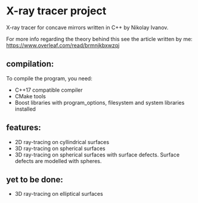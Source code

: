 # X-ray tracer project
X-ray tracer for concave mirrors written in C++ by Nikolay Ivanov.

For more info regarding the theory behind this see the article written by me:
https://www.overleaf.com/read/brmnjkbxwzqj

## compilation:

To compile the program, you need:

- C++17 compatible compiler
- CMake tools
- Boost libraries with program_options, filesystem and system libraries installed

## features:

- 2D ray-tracing on cyllindrical surfaces
- 3D ray-tracing on spherical surfaces
- 3D ray-tracing on spherical surfaces with surface defects. Surface defects are modelled with spheres.

## yet to be done:

- 3D ray-tracing on elliptical surfaces